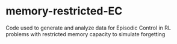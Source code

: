 # memory-restricted-EC
Code used to generate and analyze data for Episodic Control in RL problems with restricted memory capacity to simulate forgetting 
